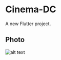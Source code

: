 # Cinema-DC

A new Flutter project.

## Photo

![alt text](https://drive.google.com/file/d/1pqM11XXKp6Y2Ea6WrK64pEX1komH4oZl/view?usp=share_link)
